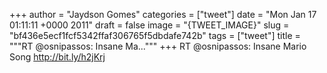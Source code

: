 
+++
author = "Jaydson Gomes"
categories = ["tweet"]
date = "Mon Jan 17 01:11:11 +0000 2011"
draft = false
image = "{TWEET_IMAGE}"
slug = "bf436e5ecf1fcf5342ffaf306765f5dbdafe742b"
tags = ["tweet"]
title = """RT @osnipassos: Insane Ma..."""
+++
RT @osnipassos: Insane Mario Song http://bit.ly/h2jKrj
